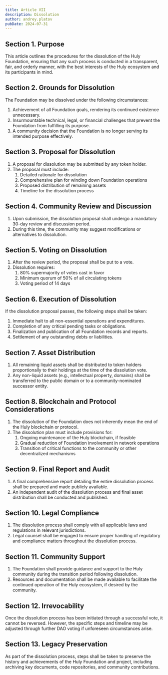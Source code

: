 ```yaml
---
title: Article VII
description: Dissolution
author: andrey.platov
pubDate: 2024-07-31
---
```


## Section 1. Purpose

This article outlines the procedures for the dissolution of the Huly Foundation, ensuring that any such process is conducted in a transparent, fair, and orderly manner, with the best interests of the Huly ecosystem and its participants in mind.

## Section 2. Grounds for Dissolution

The Foundation may be dissolved under the following circumstances:

1. Achievement of all Foundation goals, rendering its continued existence unnecessary.
1. Insurmountable technical, legal, or financial challenges that prevent the Foundation from fulfilling its purpose.
1. A community decision that the Foundation is no longer serving its intended purpose effectively.

## Section 3. Proposal for Dissolution

1. A proposal for dissolution may be submitted by any token holder.
1. The proposal must include:
    1. Detailed rationale for dissolution
    1. Comprehensive plan for winding down Foundation operations
    1. Proposed distribution of remaining assets
    1. Timeline for the dissolution process

## Section 4. Community Review and Discussion

1. Upon submission, the dissolution proposal shall undergo a mandatory 30-day review and discussion period.
1. During this time, the community may suggest modifications or alternatives to dissolution.

## Section 5. Voting on Dissolution

1. After the review period, the proposal shall be put to a vote.
1. Dissolution requires:
    1. 80% supermajority of votes cast in favor
    1. Minimum quorum of 50% of all circulating tokens
    1. Voting period of 14 days

## Section 6. Execution of Dissolution

If the dissolution proposal passes, the following steps shall be taken:

1. Immediate halt to all non-essential operations and expenditures.
1. Completion of any critical pending tasks or obligations.
1. Finalization and publication of all Foundation records and reports.
1. Settlement of any outstanding debts or liabilities.

## Section 7. Asset Distribution

1. All remaining liquid assets shall be distributed to token holders proportionally to their holdings at the time of the dissolution vote.
1. Any non-liquid assets (e.g., intellectual property, domains) shall be transferred to the public domain or to a community-nominated successor entity.

## Section 8. Blockchain and Protocol Considerations

1. The dissolution of the Foundation does not inherently mean the end of the Huly blockchain or protocol.
1. The dissolution plan must include provisions for:
    1. Ongoing maintenance of the Huly blockchain, if feasible
    1. Gradual reduction of Foundation involvement in network operations
    1. Transition of critical functions to the community or other decentralized mechanisms

## Section 9. Final Report and Audit

1. A final comprehensive report detailing the entire dissolution process shall be prepared and made publicly available.
1. An independent audit of the dissolution process and final asset distribution shall be conducted and published.

## Section 10. Legal Compliance

1. The dissolution process shall comply with all applicable laws and regulations in relevant jurisdictions.
1. Legal counsel shall be engaged to ensure proper handling of regulatory and compliance matters throughout the dissolution process.

## Section 11. Community Support

1. The Foundation shall provide guidance and support to the Huly community during the transition period following dissolution.
1. Resources and documentation shall be made available to facilitate the continued operation of the Huly ecosystem, if desired by the community.

## Section 12. Irrevocability

Once the dissolution process has been initiated through a successful vote, it cannot be reversed. However, the specific steps and timeline may be adjusted through further DAO voting if unforeseen circumstances arise.

## Section 13. Legacy Preservation

As part of the dissolution process, steps shall be taken to preserve the history and achievements of the Huly Foundation and project, including archiving key documents, code repositories, and community contributions.
